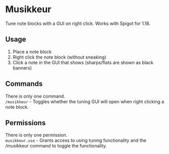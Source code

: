 # Musikkeur
Tune note blocks with a GUI on right click.
Works with Spigot for 1.18.

## Usage
1. Place a note block
2. Right click the note block (without sneaking)
3. Click a note in the GUI that shows (sharps/flats are shown as black banners)

## Commands
There is only one command.  
`/musikkeur` - Toggles whether the tuning GUI will open when right clicking a note block.

## Permissions
There is only one permission.  
`musikkeur.use` - Grants access to using tuning functionality and the /musikkeur command to toggle the functionality.
